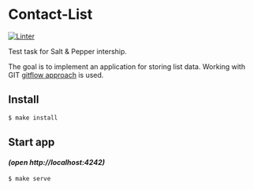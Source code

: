 # Contact-List

[![Linter](https://github.com/kaamosdao/contact-list/actions/workflows/linter.yml/badge.svg)](https://github.com/kaamosdao/contact-list/actions/workflows/linter.yml)

Test task for Salt &amp; Pepper intership.

The goal is to implement an application for storing list data. Working with GIT [gitflow approach](https://git.snpdev.ru/saltpepper/guidelines/-/blob/master/standards/gitflow.md) is used.

<!-- [Click here to try it! Deployed on Vercel.](https://todo-list-snp-react.vercel.app/) -->

## Install

```sh
$ make install
```

## Start app

#### _(open http://localhost:4242)_

```
$ make serve
```

